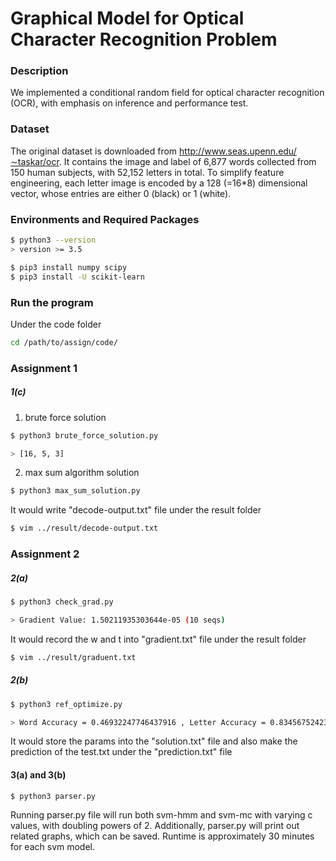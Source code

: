 # Graphical Model for Optical Character Recognition Problem

### Description

We implemented a conditional random field for optical character recognition (OCR), with emphasis on inference and performance test. 


### Dataset
The original dataset is downloaded from http://www.seas.upenn.edu/∼taskar/ocr. It contains the image and label of 6,877 words collected from 150 human subjects, with 52,152 letters in total. To simplify feature engineering, each letter image is encoded by a 128 (=16*8) dimensional vector, whose entries are either 0 (black) or 1 (white).


### Environments and Required Packages
```bash
$ python3 --version
> version >= 3.5

$ pip3 install numpy scipy
$ pip3 install -U scikit-learn
```

### Run the program
Under the code folder
```bash
cd /path/to/assign/code/
```

### Assignment 1
##### 1(c)

1. brute force solution
```bash
$ python3 brute_force_solution.py

> [16, 5, 3]
```
2. max sum algorithm solution
```bash
$ python3 max_sum_solution.py
```
It would write "decode-output.txt" file under the result folder
```bash
$ vim ../result/decode-output.txt
```

### Assignment 2
##### 2(a)
```bash
$ python3 check_grad.py

> Gradient Value: 1.50211935303644e-05 (10 seqs)
```
It would record the w and t into "gradient.txt" file under the result folder
```bash
$ vim ../result/graduent.txt
``` 

##### 2(b)
```bash
$ python3 ref_optimize.py

> Word Accuracy = 0.46932247746437916 , Letter Accuracy = 0.8345675242384915.
```
It would store the params into the "solution.txt" file and also make the prediction of the test.txt under the "prediction.txt" file

#### 3(a) and 3(b)
```bash
$ python3 parser.py
```
Running parser.py file will run both svm-hmm and svm-mc with varying c values, with doubling powers of 2. Additionally, parser.py will print out related graphs, which can be saved. Runtime is approximately 30 minutes for each svm model.


